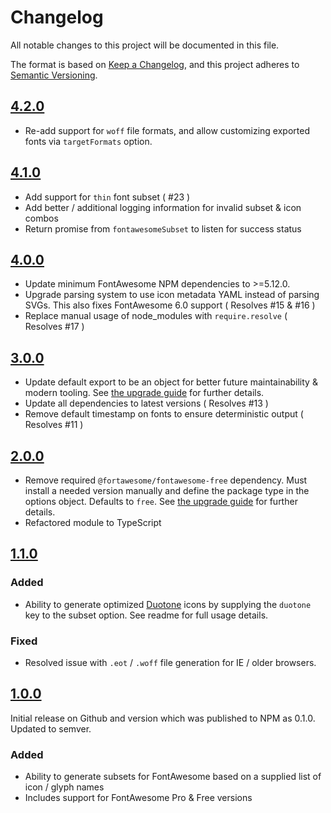 # Changelog

All notable changes to this project will be documented in this file.

The format is based on [Keep a Changelog](https://keepachangelog.com/en/1.0.0/),
and this project adheres to [Semantic Versioning](https://semver.org/spec/v2.0.0.html).

## [4.2.0](https://github.com/omacranger/fontawesome-subset/compare/4.1.0...4.2.0)

-   Re-add support for `woff` file formats, and allow customizing exported fonts via `targetFormats` option.

## [4.1.0](https://github.com/omacranger/fontawesome-subset/compare/4.0.0...4.1.0)

-   Add support for `thin` font subset ( #23 )
-   Add better / additional logging information for invalid subset & icon combos
-   Return promise from `fontawesomeSubset` to listen for success status

## [4.0.0](https://github.com/omacranger/fontawesome-subset/compare/3.0.0...4.0.0)

-   Update minimum FontAwesome NPM dependencies to >=5.12.0.
-   Upgrade parsing system to use icon metadata YAML instead of parsing SVGs. This also fixes FontAwesome 6.0 support ( Resolves #15 & #16 )
-   Replace manual usage of node_modules with `require.resolve` ( Resolves #17 )

## [3.0.0](https://github.com/omacranger/fontawesome-subset/compare/2.0.0...3.0.0)

-   Update default export to be an object for better future maintainability & modern tooling. See [the upgrade guide](UPGRADING.md) for further details.
-   Update all dependencies to latest versions ( Resolves #13 )
-   Remove default timestamp on fonts to ensure deterministic output ( Resolves #11 )

## [2.0.0](https://github.com/omacranger/fontawesome-subset/compare/1.1.0...2.0.0)

-   Remove required `@fortawesome/fontawesome-free` dependency. Must install a needed version manually and define the package type in the options object. Defaults to `free`. See [the upgrade guide](UPGRADING.md) for further details.
-   Refactored module to TypeScript

## [1.1.0](https://github.com/omacranger/fontawesome-subset/compare/1.0.0...1.1.0)

### Added

-   Ability to generate optimized [Duotone](https://fontawesome.com/how-to-use/on-the-web/styling/duotone-icons) icons by supplying the `duotone` key to the subset option. See readme for full usage details.

### Fixed

-   Resolved issue with `.eot` / `.woff` file generation for IE / older browsers.

## [1.0.0](https://github.com/omacranger/fontawesome-subset/releases/tag/1.0.0)

Initial release on Github and version which was published to NPM as 0.1.0. Updated to semver.

### Added

-   Ability to generate subsets for FontAwesome based on a supplied list of icon / glyph names
-   Includes support for FontAwesome Pro & Free versions
